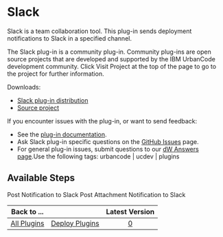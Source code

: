 
Slack
=====


Slack is a team collaboration tool. This plug-in sends deployment notifications to Slack in a specified channel.


The Slack plug-in is a community plug-in. Community plug-ins are open source projects that are developed and supported by the IBM UrbanCode development community. Click Visit Project at the top of the page to go to the project for further information.


Downloads:

* [Slack plug-in distribution](https://github.com/UrbanCode/Slack-UCD/releases)
* [Source project](https://github.com/UrbanCode/Slack-UCD)

If you encounter issues with the plug-in, or want to send feedback:

* See the [plug-in documentation](https://github.com/UrbanCode/Slack-UCD/blob/master/doc/IBM%20UrbanCode%20Deploy%20Slack%20Plugin.odt?raw=true).
* Ask Slack plug-in specific questions on the [GitHub Issues](https://github.com/UrbanCode/Slack-UCD/issues) page.
* For general plug-in issues, submit questions to our [dW Answers page](https://developer.ibm.com/answers/smart-spaces/23/urbancode.html).Use the following tags: urbancode | ucdev | plugins


Available Steps
---------------

Post Notification to Slack Post Attachment Notification to Slack



|Back to ...||Latest Version|
| :---: | :---: | :---: |
|[All Plugins](../../index.md)|[Deploy Plugins](../README.md)|[0]()|
